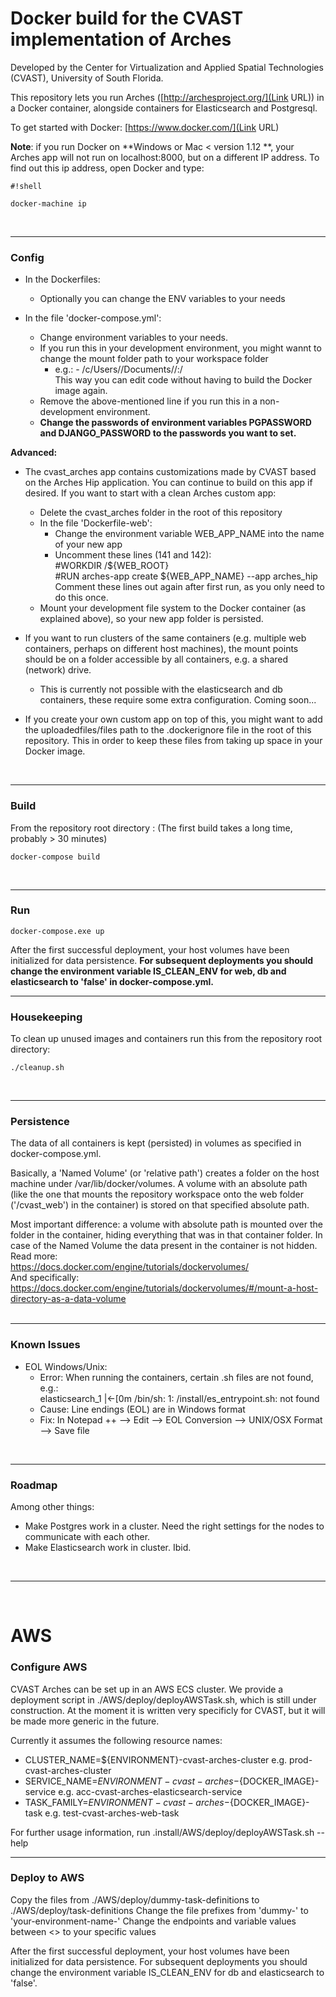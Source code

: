 # Docker build for the CVAST implementation of Arches

Developed by the Center for Virtualization and Applied Spatial Technologies (CVAST),
University of South Florida.

This repository lets you run Arches ([http://archesproject.org/](Link URL)) in a Docker container, alongside containers for Elasticsearch and Postgresql.  

To get started with Docker: [https://www.docker.com/](Link URL)  

**Note**: if you run Docker on **Windows or Mac < version 1.12 **, your Arches app will not run on localhost:8000, but on a different IP address. To find out this ip address, open Docker and type: 

```
#!shell

docker-machine ip
```  
&nbsp;
____________________________________________
### Config

- In the Dockerfiles:  
	* Optionally you can change the ENV variables to your needs  

- In the file 'docker-compose.yml':  
	* Change environment variables to your needs. 
	* If you run this in your development environment, you might wannt to change the mount folder path to your workspace folder  
		* e.g.: - /c/Users/<your Windows user>/Documents/<your repo workspace>/:/<root of your project>  
		This way you can edit code without having to build the Docker image again.
	* Remove the above-mentioned line if you run this in a non-development environment.  
	* **Change the passwords of environment variables PGPASSWORD and DJANGO_PASSWORD to the passwords you want to set.**

	
**Advanced:**  

- The cvast_arches app contains customizations made by CVAST based on the Arches Hip application. You can continue to build on this app if desired. If you want to start with a clean Arches custom app:  
	* Delete the cvast_arches folder in the root of this repository  
	* In the file 'Dockerfile-web':  
		* Change the environment variable WEB_APP_NAME into the name of your new app  
		* Uncomment these lines (141 and 142):  
			#WORKDIR /${WEB_ROOT}  
			#RUN arches-app create ${WEB_APP_NAME} --app arches_hip  
		Comment these lines out again after first run, as you only need to do this once.
	* Mount your development file system to the Docker container (as explained above), so your new app folder is persisted.

- If you want to run clusters of the same containers (e.g. multiple web containers, perhaps on different host machines), the mount points should be on a folder accessible by all containers, e.g. a shared (network) drive.
	* This is currently not possible with the elasticsearch and db containers, these require some extra configuration. Coming soon...
	
- If you create your own custom app on top of this, you might want to add the uploadedfiles/files path to the .dockerignore file in the root of this repository. This in order to keep these files from taking up space in your Docker image.  

&nbsp;
__________________________________
### Build

From the repository root directory : 
(The first build takes a long time, probably > 30 minutes)

	docker-compose build
&nbsp;	
__________________________________
### Run


	docker-compose.exe up

After the first successful deployment, your host volumes have been initialized for data persistence. 
**For subsequent deployments you should change the environment variable IS_CLEAN_ENV for web, db and elasticsearch to 'false' in docker-compose.yml.**
&nbsp;
__________________________________
### Housekeeping
To clean up unused images and containers run this from the repository root directory: 
	
	./cleanup.sh
&nbsp;
__________________________________
### Persistence
The data of all containers is kept (persisted) in volumes as specified in docker-compose.yml.  

Basically, a 'Named Volume' (or 'relative path') creates a folder on the host machine under /var/lib/docker/volumes.
A volume with an absolute path (like the one that mounts the repository workspace onto the web folder ('/cvast_web') in the container) is stored on that specified absolute path.  

Most important difference: a volume with absolute path is mounted over the folder in the container, hiding everything that was in that container folder. In case of the Named Volume the data present in the container is not hidden.
Read more:  
https://docs.docker.com/engine/tutorials/dockervolumes/  
And specifically: https://docs.docker.com/engine/tutorials/dockervolumes/#/mount-a-host-directory-as-a-data-volume    	
&nbsp;
__________________________________
### Known Issues
- EOL Windows/Unix:
	* Error: When running the containers, certain .sh files are not found, e.g.:  
    elasticsearch_1  |←[0m /bin/sh: 1: /install/es_entrypoint.sh: not found  
	* Cause: Line endings (EOL) are in Windows format  
	* Fix: In Notepad ++ --> Edit --> EOL Conversion --> UNIX/OSX Format --> Save file  

&nbsp;
__________________________________
### Roadmap  
Among other things: 
 
- Make Postgres work in a cluster. Need the right settings for the nodes to communicate with each other.  
- Make Elasticsearch work in cluster. Ibid.

&nbsp;
__________________________________
&nbsp;
# AWS
### Configure AWS

CVAST Arches can be set up in an AWS ECS cluster. We provide a deployment script in ./AWS/deploy/deployAWSTask.sh, 
which is still under construction. At the moment it is written very specificly for CVAST, but it will be made more generic in the future.  

Currently it assumes the following resource names:
- CLUSTER_NAME=${ENVIRONMENT}-cvast-arches-cluster
	e.g. prod-cvast-arches-cluster
- SERVICE_NAME=${ENVIRONMENT}-cvast-arches-${DOCKER_IMAGE}-service
	e.g. acc-cvast-arches-elasticsearch-service
- TASK_FAMILY=${ENVIRONMENT}-cvast-arches-${DOCKER_IMAGE}-task
	e.g. test-cvast-arches-web-task

For further usage information, run .install/AWS/deploy/deployAWSTask.sh --help
&nbsp;
__________________________________
### Deploy to AWS
Copy the files from ./AWS/deploy/dummy-task-definitions to ./AWS/deploy/task-definitions
Change the file prefixes from 'dummy-' to 'your-environment-name-'
Change the endpoints and variable values between <> to your specific values

After the first successful deployment, your host volumes have been initialized for data persistence. For subsequent deployments you should change the environment variable IS_CLEAN_ENV for db and elasticsearch to 'false'.
